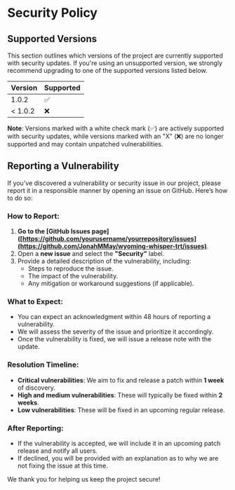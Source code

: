 # Security Policy

## Supported Versions

This section outlines which versions of the project are currently supported with security updates. If you're using an unsupported version, we strongly recommend upgrading to one of the supported versions listed below.

| Version | Supported          |
| ------- | ------------------ |
| 1.0.2   | :white_check_mark: |
| < 1.0.2 | :x:                |

**Note**: Versions marked with a white check mark (✅) are actively supported with security updates, while versions marked with an "X" (❌) are no longer supported and may contain unpatched vulnerabilities.

## Reporting a Vulnerability

If you've discovered a vulnerability or security issue in our project, please report it in a responsible manner by opening an issue on GitHub. Here’s how to do so:

### How to Report:
1. **Go to the [GitHub Issues page]([https://github.com/yourusername/yourrepository/issues](https://github.com/JonahMMay/wyoming-whisper-trt/issues)**.
2. Open a **new issue** and select the **"Security"** label.
3. Provide a detailed description of the vulnerability, including:
   - Steps to reproduce the issue.
   - The impact of the vulnerability.
   - Any mitigation or workaround suggestions (if applicable).

### What to Expect:
- You can expect an acknowledgment within 48 hours of reporting a vulnerability.
- We will assess the severity of the issue and prioritize it accordingly.
- Once the vulnerability is fixed, we will issue a release note with the update.

### Resolution Timeline:
- **Critical vulnerabilities**: We aim to fix and release a patch within **1 week** of discovery.
- **High and medium vulnerabilities**: These will typically be fixed within **2 weeks**.
- **Low vulnerabilities**: These will be fixed in an upcoming regular release.

### After Reporting:
- If the vulnerability is accepted, we will include it in an upcoming patch release and notify all users.
- If declined, you will be provided with an explanation as to why we are not fixing the issue at this time.

We thank you for helping us keep the project secure!
